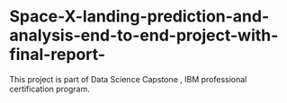 # Space-X-landing-prediction-and-analysis-end-to-end-project-with-final-report-
This project is part of Data Science Capstone , IBM professional certification program.

